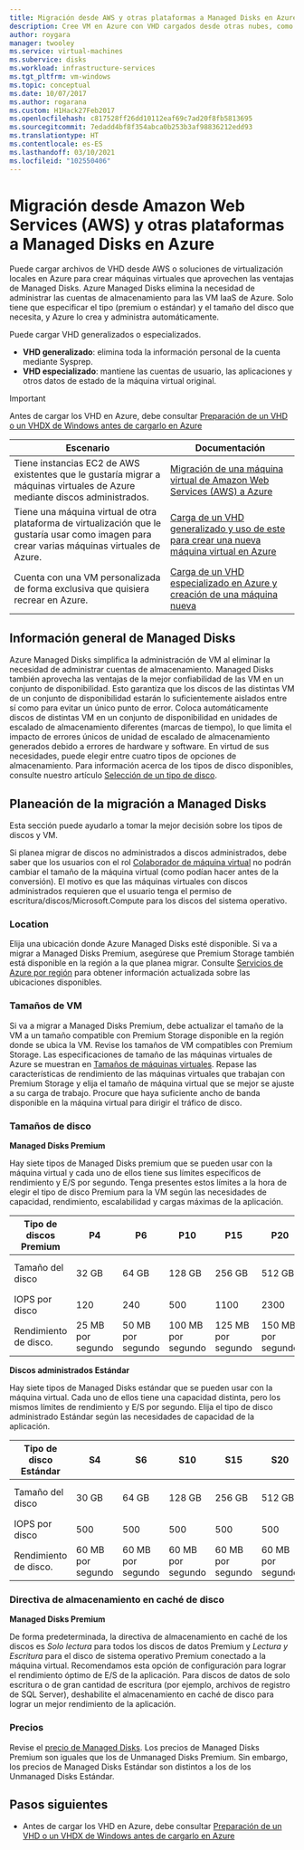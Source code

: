 ```yaml
---
title: Migración desde AWS y otras plataformas a Managed Disks en Azure
description: Cree VM en Azure con VHD cargados desde otras nubes, como AWS u otras plataformas de virtualización, y aproveche las ventajas de Azure Managed Disks.
author: roygara
manager: twooley
ms.service: virtual-machines
ms.subervice: disks
ms.workload: infrastructure-services
ms.tgt_pltfrm: vm-windows
ms.topic: conceptual
ms.date: 10/07/2017
ms.author: rogarana
ms.custom: H1Hack27Feb2017
ms.openlocfilehash: c817528ff26dd10112eaf69c7ad20f8fb5813695
ms.sourcegitcommit: 7edadd4bf8f354abca0b253b3af98836212edd93
ms.translationtype: HT
ms.contentlocale: es-ES
ms.lasthandoff: 03/10/2021
ms.locfileid: "102550406"
---
```

# <a name="migrate-from-amazon-web-services-aws-and-other-platforms-to-managed-disks-in-azure"></a>Migración desde Amazon Web Services (AWS) y otras plataformas a Managed Disks en Azure

Puede cargar archivos de VHD desde AWS o soluciones de virtualización locales en Azure para crear máquinas virtuales que aprovechen las ventajas de Managed Disks. Azure Managed Disks elimina la necesidad de administrar las cuentas de almacenamiento para las VM IaaS de Azure. Solo tiene que especificar el tipo (premium o estándar) y el tamaño del disco que necesita, y Azure lo crea y administra automáticamente. 

Puede cargar VHD generalizados o especializados. 
- **VHD generalizado**: elimina toda la información personal de la cuenta mediante Sysprep. 
- **VHD especializado**: mantiene las cuentas de usuario, las aplicaciones y otros datos de estado de la máquina virtual original. 

> [!IMPORTANT]
> Antes de cargar los VHD en Azure, debe consultar [Preparación de un VHD o un VHDX de Windows antes de cargarlo en Azure](prepare-for-upload-vhd-image.md)
>
>


| Escenario                                                                                                                         | Documentación                                                                                                                       |
|----------------------------------------------------------------------------------------------------------------------------------|-------------------------------------------------------------------------------------------------------------------------------------|
| Tiene instancias EC2 de AWS existentes que le gustaría migrar a máquinas virtuales de Azure mediante discos administrados.                              | [Migración de una máquina virtual de Amazon Web Services (AWS) a Azure](aws-to-azure.md)                           |
| Tiene una máquina virtual de otra plataforma de virtualización que le gustaría usar como imagen para crear varias máquinas virtuales de Azure. | [Carga de un VHD generalizado y uso de este para crear una nueva máquina virtual en Azure](upload-generalized-managed.md) |
| Cuenta con una VM personalizada de forma exclusiva que quisiera recrear en Azure.                                                      | [Carga de un VHD especializado en Azure y creación de una máquina nueva](create-vm-specialized.md)         |


## <a name="overview-of-managed-disks"></a>Información general de Managed Disks

Azure Managed Disks simplifica la administración de VM al eliminar la necesidad de administrar cuentas de almacenamiento. Managed Disks también aprovecha las ventajas de la mejor confiabilidad de las VM en un conjunto de disponibilidad. Esto garantiza que los discos de las distintas VM de un conjunto de disponibilidad estarán lo suficientemente aislados entre sí como para evitar un único punto de error. Coloca automáticamente discos de distintas VM en un conjunto de disponibilidad en unidades de escalado de almacenamiento diferentes (marcas de tiempo), lo que limita el impacto de errores únicos de unidad de escalado de almacenamiento generados debido a errores de hardware y software.
En virtud de sus necesidades, puede elegir entre cuatro tipos de opciones de almacenamiento. Para información acerca de los tipos de disco disponibles, consulte nuestro artículo [Selección de un tipo de disco](../disks-types.md).

## <a name="plan-for-the-migration-to-managed-disks"></a>Planeación de la migración a Managed Disks

Esta sección puede ayudarlo a tomar la mejor decisión sobre los tipos de discos y VM.

Si planea migrar de discos no administrados a discos administrados, debe saber que los usuarios con el rol [Colaborador de máquina virtual](../../role-based-access-control/built-in-roles.md#virtual-machine-contributor) no podrán cambiar el tamaño de la máquina virtual (como podían hacer antes de la conversión). El motivo es que las máquinas virtuales con discos administrados requieren que el usuario tenga el permiso de escritura/discos/Microsoft.Compute para los discos del sistema operativo.

### <a name="location"></a>Location

Elija una ubicación donde Azure Managed Disks esté disponible. Si va a migrar a Managed Disks Premium, asegúrese que Premium Storage también está disponible en la región a la que planea migrar. Consulte [Servicios de Azure por región](https://azure.microsoft.com/regions/#services) para obtener información actualizada sobre las ubicaciones disponibles.

### <a name="vm-sizes"></a>Tamaños de VM

Si va a migrar a Managed Disks Premium, debe actualizar el tamaño de la VM a un tamaño compatible con Premium Storage disponible en la región donde se ubica la VM. Revise los tamaños de VM compatibles con Premium Storage. Las especificaciones de tamaño de las máquinas virtuales de Azure se muestran en [Tamaños de máquinas virtuales](../sizes.md).
Repase las características de rendimiento de las máquinas virtuales que trabajan con Premium Storage y elija el tamaño de máquina virtual que se mejor se ajuste a su carga de trabajo. Procure que haya suficiente ancho de banda disponible en la máquina virtual para dirigir el tráfico de disco.

### <a name="disk-sizes"></a>Tamaños de disco

**Managed Disks Premium**

Hay siete tipos de Managed Disks premium que se pueden usar con la máquina virtual y cada uno de ellos tiene sus límites específicos de rendimiento y E/S por segundo. Tenga presentes estos límites a la hora de elegir el tipo de disco Premium para la VM según las necesidades de capacidad, rendimiento, escalabilidad y cargas máximas de la aplicación.

| Tipo de discos Premium  | P4    | P6    | P10   | P15   | P20   | P30   | P40   | P50   | 
|---------------------|-------|-------|-------|-------|-------|-------|-------|-------|
| Tamaño del disco           | 32 GB| 64 GB| 128 GB| 256 GB|512 GB | 1.024 GB (1 TB)    | 2048 GB (2 TB)    | 4095 GB (4 TB)    | 
| IOPS por disco       | 120   | 240   | 500   | 1100  |2300              | 5000              | 7500              | 7500              | 
| Rendimiento de disco. | 25 MB por segundo  | 50 MB por segundo  | 100 MB por segundo | 125 MB por segundo |150 MB por segundo | 200 MB por segundo | 250 MB por segundo | 250 MB por segundo |

**Discos administrados Estándar**

Hay siete tipos de Managed Disks estándar que se pueden usar con la máquina virtual. Cada uno de ellos tiene una capacidad distinta, pero los mismos límites de rendimiento y E/S por segundo. Elija el tipo de disco administrado Estándar según las necesidades de capacidad de la aplicación.

| Tipo de disco Estándar  | S4               | S6               | S10              | S15              | S20              | S30              | S40              | S50              | 
|---------------------|------------------|------------------|------------------|------------------|------------------|------------------|------------------|------------------| 
| Tamaño del disco           | 30 GB            | 64 GB            | 128 GB           | 256 GB           |512 GB           | 1.024 GB (1 TB)   | 2048 GB (2 TB)    | 4095 GB (4 TB)   | 
| IOPS por disco       | 500              | 500              | 500              | 500              |500              | 500              | 500             | 500              | 
| Rendimiento de disco. | 60 MB por segundo | 60 MB por segundo | 60 MB por segundo | 60 MB por segundo |60 MB por segundo | 60 MB por segundo | 60 MB por segundo | 60 MB por segundo | 

### <a name="disk-caching-policy"></a>Directiva de almacenamiento en caché de disco 

**Managed Disks Premium**

De forma predeterminada, la directiva de almacenamiento en caché de los discos es *Solo lectura* para todos los discos de datos Premium y *Lectura y Escritura* para el disco de sistema operativo Premium conectado a la máquina virtual. Recomendamos esta opción de configuración para lograr el rendimiento óptimo de E/S de la aplicación. Para discos de datos de solo escritura o de gran cantidad de escritura (por ejemplo, archivos de registro de SQL Server), deshabilite el almacenamiento en caché de disco para lograr un mejor rendimiento de la aplicación.

### <a name="pricing"></a>Precios

Revise el [precio de Managed Disks](https://azure.microsoft.com/pricing/details/managed-disks/). Los precios de Managed Disks Premium son iguales que los de Unmanaged Disks Premium. Sin embargo, los precios de Managed Disks Estándar son distintos a los de los Unmanaged Disks Estándar.


## <a name="next-steps"></a>Pasos siguientes

- Antes de cargar los VHD en Azure, debe consultar [Preparación de un VHD o un VHDX de Windows antes de cargarlo en Azure](prepare-for-upload-vhd-image.md)